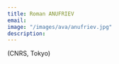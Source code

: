 ```yaml
---
title: Roman ANUFRIEV
email: 
image: "/images/ava/anufriev.jpg"
description:
---
```


(CNRS, Tokyo)
